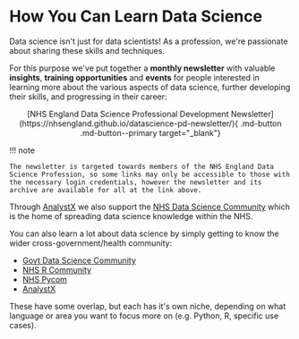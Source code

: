 # How You Can Learn Data Science

Data science isn't just for data scientists! As a profession, we're passionate about sharing these skills and techniques.

For this purpose we've put together a **monthly newsletter** with valuable **insights**, **training opportunities** and **events** for people interested in learning more about the various aspects of data science, further developing their skills, and progressing in their career:

<center>
[NHS England Data Science Professional Development Newsletter](https://nhsengland.github.io/datascience-pd-newsletter/){ .md-button .md-button--primary target="_blank"}
</center>

!!! note
        
    The newsletter is targeted towards members of the NHS England Data Science Profession, so some links may only be accessible to those with the necessary login credentials, however the newsletter and its archive are available for all at the link above.

Through [AnalystX] we also support the [NHS Data Science Community](https://data-science-community.analystx.uk/) which is the home of spreading data science knowledge within the NHS.

You can also learn a lot about data science by simply getting to know the wider cross-government/health community:

- [Govt Data Science Community](https://www.gov.uk/service-manual/communities/data-science-community)
- [NHS R Community](https://nhsrcommunity.com/)
- [NHS Pycom](https://nhs-pycom.net/)
- [AnalystX]

These have some overlap, but each has it's own niche, depending on what language or area you want to focus more on (e.g. Python, R, specific use cases).

[AnalystX]: https://analystx.uk/